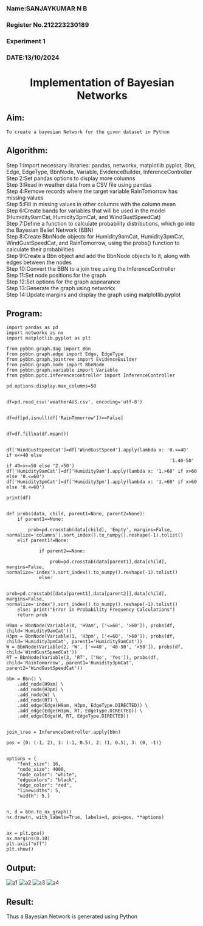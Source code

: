 <H3> Name:SANJAYKUMAR N B</H3>
<H3>Register No.212223230189</H3>
<H3> Experiment 1</H3>
<H3>DATE:13/10/2024</H3>
<H1 ALIGN=CENTER> Implementation of Bayesian Networks</H1>

## Aim:
    To create a bayesian Network for the given dataset in Python
## Algorithm:
Step 1:Import necessary libraries: pandas, networkx, matplotlib.pyplot, Bbn, Edge, EdgeType, BbnNode, Variable, EvidenceBuilder, InferenceController<br/>
Step 2:Set pandas options to display more columns<br/>
Step 3:Read in weather data from a CSV file using pandas<br/>
Step 4:Remove records where the target variable RainTomorrow has missing values<br/>
Step 5:Fill in missing values in other columns with the column mean<br/>
Step 6:Create bands for variables that will be used in the model (Humidity9amCat, Humidity3pmCat, and WindGustSpeedCat)<br/>
Step 7:Define a function to calculate probability distributions, which go into the Bayesian Belief Network (BBN)<br/>
Step 8:Create BbnNode objects for Humidity9amCat, Humidity3pmCat, WindGustSpeedCat, and RainTomorrow, using the probs() function to calculate their probabilities<br/>
Step 9:Create a Bbn object and add the BbnNode objects to it, along with edges between the nodes<br/>
Step 10:Convert the BBN to a join tree using the InferenceController<br/>
Step 11:Set node positions for the graph<br/>
Step 12:Set options for the graph appearance<br/>
Step 13:Generate the graph using networkx<br/>
Step 14:Update margins and display the graph using matplotlib.pyplot<br/>

## Program:
```
import pandas as pd 
import networkx as nx 
import matplotlib.pyplot as plt 

from pybbn.graph.dag import Bbn
from pybbn.graph.edge import Edge, EdgeType
from pybbn.graph.jointree import EvidenceBuilder
from pybbn.graph.node import BbnNode
from pybbn.graph.variable import Variable
from pybbn.pptc.inferencecontroller import InferenceController

pd.options.display.max_columns=50


df=pd.read_csv('weatherAUS.csv', encoding='utf-8')


df=df[pd.isnull(df['RainTomorrow'])==False]


df=df.fillna(df.mean())


df['WindGustSpeedCat']=df['WindGustSpeed'].apply(lambda x: '0.<=40'   if x<=40 else
                                                            '1.40-50' if 40<x<=50 else '2.>50')
df['Humidity9amCat']=df['Humidity9am'].apply(lambda x: '1.>60' if x>60 else '0.<=60')
df['Humidity3pmCat']=df['Humidity3pm'].apply(lambda x: '1.>60' if x>60 else '0.<=60')

print(df)


def probs(data, child, parent1=None, parent2=None):
    if parent1==None:
       
        prob=pd.crosstab(data[child], 'Empty', margins=False, normalize='columns').sort_index().to_numpy().reshape(-1).tolist()
    elif parent1!=None:
            
            if parent2==None:
                
                prob=pd.crosstab(data[parent1],data[child], margins=False, normalize='index').sort_index().to_numpy().reshape(-1).tolist()
            else:
                
                prob=pd.crosstab([data[parent1],data[parent2]],data[child], margins=False, normalize='index').sort_index().to_numpy().reshape(-1).tolist()
    else: print("Error in Probability Frequency Calculations")
    return prob

H9am = BbnNode(Variable(0, 'H9am', ['<=60', '>60']), probs(df, child='Humidity9amCat'))
H3pm = BbnNode(Variable(1, 'H3pm', ['<=60', '>60']), probs(df, child='Humidity3pmCat', parent1='Humidity9amCat'))
W = BbnNode(Variable(2, 'W', ['<=40', '40-50', '>50']), probs(df, child='WindGustSpeedCat'))
RT = BbnNode(Variable(3, 'RT', ['No', 'Yes']), probs(df, child='RainTomorrow', parent1='Humidity3pmCat', parent2='WindGustSpeedCat'))

bbn = Bbn() \
    .add_node(H9am) \
    .add_node(H3pm) \
    .add_node(W) \
    .add_node(RT) \
    .add_edge(Edge(H9am, H3pm, EdgeType.DIRECTED)) \
    .add_edge(Edge(H3pm, RT, EdgeType.DIRECTED)) \
    .add_edge(Edge(W, RT, EdgeType.DIRECTED))


join_tree = InferenceController.apply(bbn)

pos = {0: (-1, 2), 1: (-1, 0.5), 2: (1, 0.5), 3: (0, -1)}


options = {
    "font_size": 16,
    "node_size": 4000,
    "node_color": "white",
    "edgecolors": "black",
    "edge_color": "red",
    "linewidths": 5,
    "width": 5,}


n, d = bbn.to_nx_graph()
nx.draw(n, with_labels=True, labels=d, pos=pos, **options)


ax = plt.gca()
ax.margins(0.10)
plt.axis("off")
plt.show()
```
## Output:
![a1](https://github.com/user-attachments/assets/b1d0dc11-d9ed-462b-8d60-ac752e5a707f)
![a2](https://github.com/user-attachments/assets/ee40d0b8-1e9d-476b-9e65-2fe7aed61e86)
![a3](https://github.com/user-attachments/assets/b0b6a3e2-ace1-48d2-8bba-fefcff0f1a5c)
![a4](https://github.com/user-attachments/assets/c9d35530-01b0-472c-8a8c-2c42f5e7a2ee)

## Result:
   Thus a Bayesian Network is generated using Python

